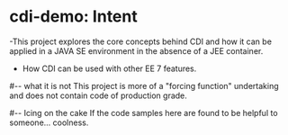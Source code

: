 # cdi-demo: Intent
-This project explores the core concepts behind CDI and how it can be applied in a JAVA SE environment
in the absence of a JEE container.
- How CDI can be used with other EE 7 features.

#-- what it is not
This project is more of a "forcing function" undertaking and does not contain code of production grade.

#-- Icing on the cake
If the code samples here are found to be helpful to someone... coolness.
